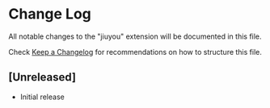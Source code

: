 # Change Log

All notable changes to the "jiuyou" extension will be documented in this file.

Check [Keep a Changelog](http://keepachangelog.com/) for recommendations on how to structure this file.

## [Unreleased]

- Initial release